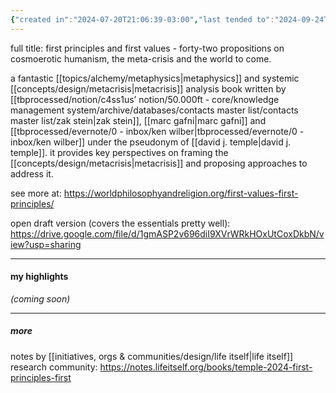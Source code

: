 ```yaml
---
{"created in":"2024-07-20T21:06:39-03:00","last tended to":"2024-09-24T16:25:02-03:00","aliases":["first principles and first values - forty-two propositions on cosmoerotic humanism, the meta-crisis and the world to come"],"tags":["metacrisis","book","alchemy","metaphysics","🌱"],"relevancescore":96,"notestage":["🌱"],"created":"2024-07-20T21:06:39.300-03:00","updated":"2025-03-30T15:05:40.081-03:00","dg-publish":true,"permalink":"/references/alchemy/first-principles-and-first-values/","dgPassFrontmatter":true}
---
```


full title: first principles and first values - forty-two propositions on cosmoerotic humanism, the meta-crisis and the world to come.

a fantastic [[topics/alchemy/metaphysics\|metaphysics]] and systemic [[concepts/design/metacrisis\|metacrisis]] analysis book written by [[tbprocessed/notion/c4ss1us’ notion/50.000ft - core/knowledge management system/archive/databases/contacts master list/contacts master list/zak stein\|zak stein]], [[marc gafni\|marc gafni]] and [[tbprocessed/evernote/0 - inbox/ken wilber\|tbprocessed/evernote/0 - inbox/ken wilber]] under the pseudonym of [[david j. temple\|david j. temple]]. it provides key perspectives on framing the [[concepts/design/metacrisis\|metacrisis]] and proposing approaches to address it.

see more at: https://worldphilosophyandreligion.org/first-values-first-principles/

open draft version (covers the essentials pretty well): https://drive.google.com/file/d/1gmASP2v696diI9XVrWRkHOxUtCoxDkbN/view?usp=sharing

---
#### my highlights

*(coming soon)*

---
##### more

notes by [[initiatives, orgs & communities/design/life itself\|life itself]] research community: https://notes.lifeitself.org/books/temple-2024-first-principles-first